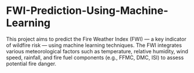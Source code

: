 # FWI-Prediction-Using-Machine-Learning
This project aims to predict the Fire Weather Index (FWI) — a key indicator of wildfire risk — using machine learning techniques. The FWI integrates various meteorological factors such as temperature, relative humidity, wind speed, rainfall, and fire fuel components (e.g., FFMC, DMC, ISI) to assess potential fire danger.
